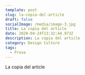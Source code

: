 ```yaml
---
template: post
slug: la-copia-del-article
draft: false
socialImage: /media/image-3.jpg
title: La copia del article
date: 2020-04-24T13:32:44.973Z
description: La copia del article
category: Design Culture
tags:
  - Prova
---
```

La copia del article